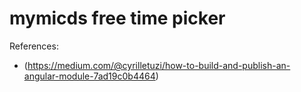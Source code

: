 # mymicds free time picker
References: 
- (https://medium.com/@cyrilletuzi/how-to-build-and-publish-an-angular-module-7ad19c0b4464)